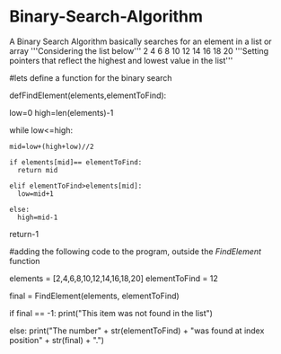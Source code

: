 # Binary-Search-Algorithm
A Binary Search Algorithm basically searches for an element in a list or array 
'''Considering the list below'''
2  4  6  8  10  12  14  16  18  20 
'''Setting pointers that reflect the highest and lowest value in the list'''

#lets define a function for the binary search


defFindElement(elements,elementToFind):

  low=0
  high=len(elements)-1

  while low<=high:
  
    mid=low+(high+low)//2

    if elements[mid]== elementToFind:
      return mid

    elif elementToFind>elements[mid]:
      low=mid+1

    else:
      high=mid-1
  return-1

#adding the following code to the program, outside the _FindElement_ function

elements = [2,4,6,8,10,12,14,16,18,20]
elementToFind = 12

final = FindElement(elements, elementToFind)

if final == -1:
  print("This item was not found in the list")
  
else:
  print("The number" + str(elementToFind) + "was found at index position" + str(final) + ".")
  
  
